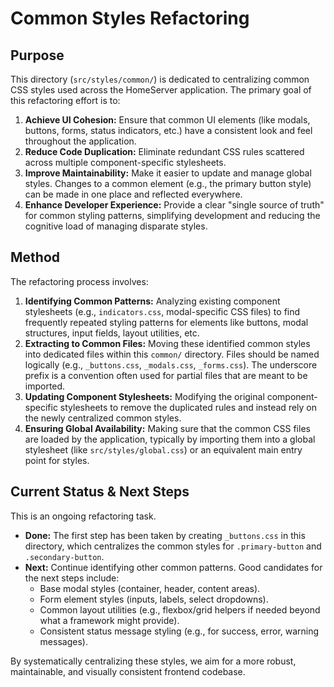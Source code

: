# Common Styles Refactoring

## Purpose

This directory (`src/styles/common/`) is dedicated to centralizing common CSS styles used across the HomeServer application. The primary goal of this refactoring effort is to:

1.  **Achieve UI Cohesion:** Ensure that common UI elements (like modals, buttons, forms, status indicators, etc.) have a consistent look and feel throughout the application.
2.  **Reduce Code Duplication:** Eliminate redundant CSS rules scattered across multiple component-specific stylesheets.
3.  **Improve Maintainability:** Make it easier to update and manage global styles. Changes to a common element (e.g., the primary button style) can be made in one place and reflected everywhere.
4.  **Enhance Developer Experience:** Provide a clear "single source of truth" for common styling patterns, simplifying development and reducing the cognitive load of managing disparate styles.

## Method

The refactoring process involves:

1.  **Identifying Common Patterns:** Analyzing existing component stylesheets (e.g., `indicators.css`, modal-specific CSS files) to find frequently repeated styling patterns for elements like buttons, modal structures, input fields, layout utilities, etc.
2.  **Extracting to Common Files:** Moving these identified common styles into dedicated files within this `common/` directory. Files should be named logically (e.g., `_buttons.css`, `_modals.css`, `_forms.css`). The underscore prefix is a convention often used for partial files that are meant to be imported.
3.  **Updating Component Stylesheets:** Modifying the original component-specific stylesheets to remove the duplicated rules and instead rely on the newly centralized common styles.
4.  **Ensuring Global Availability:** Making sure that the common CSS files are loaded by the application, typically by importing them into a global stylesheet (like `src/styles/global.css`) or an equivalent main entry point for styles.

## Current Status & Next Steps

This is an ongoing refactoring task.

*   **Done:** The first step has been taken by creating `_buttons.css` in this directory, which centralizes the common styles for `.primary-button` and `.secondary-button`.
*   **Next:** Continue identifying other common patterns. Good candidates for the next steps include:
    *   Base modal styles (container, header, content areas).
    *   Form element styles (inputs, labels, select dropdowns).
    *   Common layout utilities (e.g., flexbox/grid helpers if needed beyond what a framework might provide).
    *   Consistent status message styling (e.g., for success, error, warning messages).

By systematically centralizing these styles, we aim for a more robust, maintainable, and visually consistent frontend codebase. 